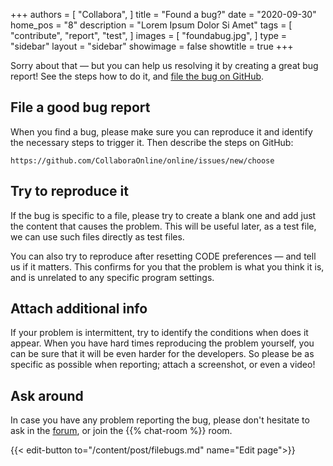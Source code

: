 +++
authors = [
    "Collabora",
]
title = "Found a bug?"
date = "2020-09-30"
home_pos = "8"
description = "Lorem Ipsum Dolor Si Amet"
tags = [
    "contribute",
    "report",
		"test",
]
images = [
    "foundabug.jpg",
]
type = "sidebar"
layout = "sidebar"
showimage = false
showtitle = true
+++

Sorry about that — but you can help us resolving it by creating a great bug
report! See the steps how to do it, and [file the bug on GitHub](https://github.com/CollaboraOnline/online/issues/new/choose "File the bug on GitHub").

<!--more-->
## File a good bug report

When you find a bug, please make sure you can reproduce it and identify
the necessary steps to trigger it. Then describe the steps on GitHub:

    https://github.com/CollaboraOnline/online/issues/new/choose

## Try to reproduce it
If the bug is specific to a file, please try to create a blank one and add just
the content that causes the problem.
This will be useful later, as a test file, we can use such files directly as
test files.

You can also try to reproduce after resetting CODE preferences —
and tell us if it matters.
This confirms for you that the problem is what you think it is, and is
unrelated to any specific program settings.

## Attach additional info
If your problem is intermittent, try to identify the conditions when does it
appear. When you have hard times reproducing the problem yourself, you can be
sure that it will be even harder for the developers. So please be as specific
as possible when reporting; attach a screenshot, or even a video!

## Ask around
In case you have any problem reporting the bug, please don't hesitate to ask
in the [forum](https://forum.collaboraonline.com/), or
join the {{% chat-room %}} room.

{{< edit-button to="/content/post/filebugs.md" name="Edit page">}}
